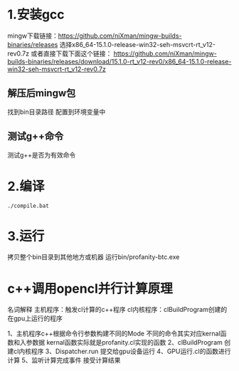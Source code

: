 # 1.安装gcc
mingw下载链接：https://github.com/niXman/mingw-builds-binaries/releases 
选择x86_64-15.1.0-release-win32-seh-msvcrt-rt_v12-rev0.7z
或者直接下载下面这个链接：
https://github.com/niXman/mingw-builds-binaries/releases/download/15.1.0-rt_v12-rev0/x86_64-15.1.0-release-win32-seh-msvcrt-rt_v12-rev0.7z
## 解压后mingw包
找到bin目录路径 配置到环境变量中
## 测试g++命令
测试g++是否为有效命令
# 2.编译
```
./compile.bat
```

# 3.运行
拷贝整个bin目录到其他地方或机器 运行bin/profanity-btc.exe


# c++调用opencl并行计算原理
名词解释
主机程序：触发cl计算的c++程序
cl内核程序：clBuildProgram创建的在gpu上运行的程序

1、主机程序c++根据命令行参数构建不同的Mode 不同的命令其实对应kernal函数和入参数据
kernal函数实际就是profanity.cl实现的函数
2、clBuildProgram 创建cl内核程序
3、Dispatcher.run 提交给gpu设备运行 
4、GPU运行.cl的函数进行计算
5、监听计算完成事件 接受计算结果


